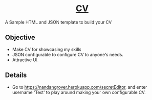
<h1 align="center"><a href="https://www.resume.nandangrover.com/">CV</a></h1>

A Sample HTML and JSON template to build your CV

## Objective
- Make CV for showcasing my skills
- JSON configurable to configure CV to anyone's needs.
- Attractive UI.

## Details
- Go to https://nandangrover.herokuapp.com/secretEditor, and enter username 'Test' to play around making your own configurable CV.
